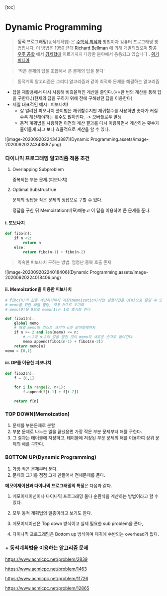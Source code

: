 [toc]

# Dynamic Programming

> **동적 프로그래밍**(동적계획법) 은 [수학적 최적화](https://en.wikipedia.org/wiki/Mathematical_optimization) 방법이자 컴퓨터 프로그래밍 방법입니다. 이 방법은 1950 년대 [Richard Bellman](https://en.wikipedia.org/wiki/Richard_Bellman) 에 의해 개발되었으며 [항공 우주 공학](https://en.wikipedia.org/wiki/Aerospace_engineering) 에서 [경제학에](https://en.wikipedia.org/wiki/Economics) 이르기까지 다양한 분야에서 응용되고 있습니다 . [위키피디아](https://en.wikipedia.org/wiki/Dynamic_programming)

> '작은 문제의 답을 조합해서 큰 문제의 답을 푼다'

> 동적계획 알고리즘은 그리디 알고리즘과 같이 최적화 문제를 해결하는 알고리즘

- 답을 재활용해서 다시 사용해 비효율적인 계산을 줄인다.(==한 번의 계산을 통해 답을 구한다.)(현재의 답을 구하기 위해 전에 구해놨던 답을 이용한다)
- 제일 대표적인 예시 : 피보나치!
  - 잘 알려진 피보나치 풀이법은 재귀함수지만 재귀함수를 사용하면 숫자가 커질 수록 계산해야하는 횟수도 많아진다. -> 오버플로우 발생
  - 동적 계획법을 사용하면 이전의 계산 결과를 다시 이용하면서 계산하는 횟수가 줄어들게 되고 보다 효율적으로 계산을 할 수 있다. 

![image-20200920224343887](Dynamic Programming.assets/image-20200920224343887.png)

### 다이나믹 프로그래밍 알고리즘 적용 조건

1. Overlapping Subproblem 

   중복되는 부분 문제.(피보나치)

2. Optimal Substructrue 

   문제의 정답을 작은 문제의 정답으로 구할 수 있다. 

   정답을 구한 뒤 Memoization(메모)해놓고 이 답을 이용하여 큰 문제를 푼다. 

#### i. 또보나치

```python
def fibo(n):
    if n <2:
        return n
    else:
        return fibo(n-1) + fibo(n-2)
```

> 익숙한 피보나치 구하는 방법. 엄청난 중복 호출 존재

![image-20200920224018406](Dynamic Programming.assets/image-20200920224018406.png)

#### ii. Memoization을 이용한 피보나치

```python
# fibo(n)의 값을 계산하자마자 저장(memoization)하면 실행시간을 O(n)으로 줄일 수 있다.
# memo를 위한 배열 할당, 모두 0으로 초기화
# memo[0]을 0으로 memo[1]는 1로 초기화 한다

def fibo1(n):
    global memo
    # 배열 memo의 리스트 크기가 n과 같아질때까지
    if n >= 2 and len(memo) <= n:
        # n-1과 n-2의 값을 합친 것이 memo의 새로운 숫자로 들어간다.
        memo.append(fibo1(n-1) + fibo1(n-2))
    return memo[n]
memo = [0,1]
```

#### iii. DP를 이용한 피보나치

```python
def fibo2(n):
    f = [0,1]
    
    for i in range(2, n+1):
        f.append(f[i-1] + f[i-2])
        
    return f[n]
```

### TOP DOWN(Memoization)

1. 문제를 부분문제로 분할
2. 부분 문제로 나누는 일을 끝냈응면 가장 작은 부분 문제부터 해를 구한다.
3. 그 결과는 테이블에 저장하고, 테이블에 저장된 부분 문제의 해를 이용하여 상위 문제의 해를 구한다.

### BOTTOM UP(Dynamic Programming)

1. 가장 작은 문제부터 푼다.
2. 문제의 크기를 점점 크게 만들어서 전체문제를 푼다.

**메모이제이션과 다이나믹 프로그래밍의 특징**은 다음과 같다.

1) 메모이제이션이나 다이나믹 프로그래밍 둘다 순환식을 계산하는 방법이라고 할 수 있다.

2) 모두 동적 계획법의 일종이라고 보기도 한다.

3) 메모이제이션은 Top down 방식이고 실제 필요한 sub problem을 푼다, 

4) 다이나믹 프로그래밍은 Bottom up 방식이며 재귀에 수반되는 overhead가 없다.



### + 동적계획법을 이용하는 알고리즘 문제

https://www.acmicpc.net/problem/2839

https://www.acmicpc.net/problem/1463

https://www.acmicpc.net/problem/11726

https://www.acmicpc.net/problem/12865
